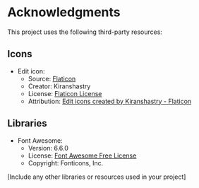 # Acknowledgments

This project uses the following third-party resources:

## Icons

- <i class="fa-solid fa-pen-to-square"></i> Edit icon: 
  - Source: [Flaticon](https://www.flaticon.com/free-icons/edit)
  - Creator: Kiranshastry
  - License: [Flaticon License](https://www.freepikcompany.com/legal#nav-flaticon)
  - Attribution: <a href="https://www.flaticon.com/free-icons/edit" title="edit icons">Edit icons created by Kiranshastry - Flaticon</a>

## Libraries

- <i class="fa-brands fa-font-awesome"></i> Font Awesome:
  - Version: 6.6.0
  - License: [Font Awesome Free License](https://fontawesome.com/license/free)
  - Copyright: Fonticons, Inc.

[Include any other libraries or resources used in your project]